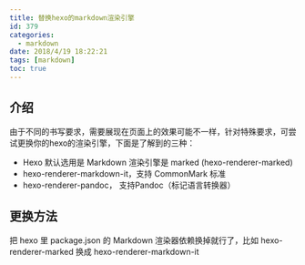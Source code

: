 ```yaml
---
title: 替换hexo的markdown渲染引擎
id: 379
categories:
  - markdown
date: 2018/4/19 18:22:21  
tags: [markdown]
toc: true
---
```


## 介绍

由于不同的书写要求，需要展现在页面上的效果可能不一样，针对特殊要求，可尝试更换你的hexo的渲染引擎，下面是了解到的三种： 

<!--more-->

+ Hexo 默认选用是 Markdown 渲染引擎是 marked (hexo-renderer-marked) 
+ hexo-renderer-markdown-it，支持 CommonMark 标准
+ hexo-renderer-pandoc， 支持Pandoc（标记语言转换器）

## 更换方法
 
把 hexo 里 package.json 的 Markdown 渲染器依赖换掉就行了，比如 hexo-renderer-marked 换成 hexo-renderer-markdown-it

